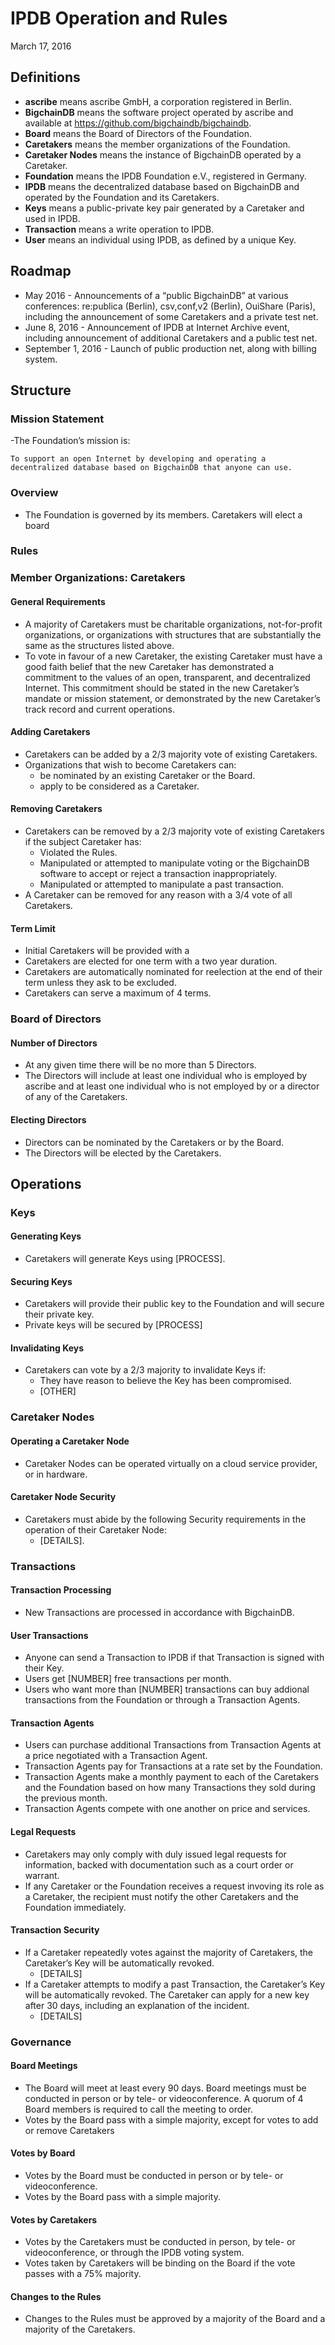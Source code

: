 # IPDB Operation and Rules
March 17, 2016

## Definitions
- **ascribe** means ascribe GmbH, a corporation registered in Berlin.
- **BigchainDB** means the software project operated by ascribe and available at https://github.com/bigchaindb/bigchaindb.
- **Board** means the Board of Directors of the Foundation.
- **Caretakers** means the member organizations of the Foundation.
- **Caretaker Nodes** means the instance of BigchainDB operated by a Caretaker.
- **Foundation** means the IPDB Foundation e.V., registered in Germany.
- **IPDB** means the decentralized database based on BigchainDB and operated by the Foundation and its Caretakers.
- **Keys** means a public-private key pair generated by a Caretaker and used in IPDB.
- **Transaction** means a write operation to IPDB.
- **User** means an individual using IPDB, as defined by a unique Key.

## Roadmap
- May 2016 - Announcements of a “public BigchainDB” at various conferences: re:publica (Berlin), csv,conf,v2 (Berlin), OuiShare (Paris), including the announcement of some Caretakers and a private test net.
- June 8, 2016 - Announcement of IPDB at Internet Archive event, including announcement of additional Caretakers and a public test net.
- September 1, 2016 - Launch of public production net, along with billing system.

## Structure
### Mission Statement
-The Foundation’s mission is:

	To support an open Internet by developing and operating a decentralized database based on BigchainDB that anyone can use.

### Overview
- The Foundation is governed by its members. Caretakers will elect a board

### Rules

### Member Organizations: Caretakers

#### General Requirements
- A majority of Caretakers must be charitable organizations, not-for-profit organizations, or organizations with structures that are substantially the same as the structures listed above.
- To vote in favour of a new Caretaker, the existing Caretaker must have a good faith belief that the new Caretaker has demonstrated a commitment to the values of an open, transparent, and decentralized Internet. This commitment should be stated in the new Caretaker’s mandate or mission statement, or demonstrated by the new Caretaker’s track record and current operations. 

#### Adding Caretakers
- Caretakers can be added by a 2/3 majority vote of existing Caretakers.
- Organizations that wish to become Caretakers can:
	- be nominated by an existing Caretaker or the Board.
	- apply to be considered as a Caretaker. 

#### Removing Caretakers
- Caretakers can be removed by a 2/3 majority vote of existing Caretakers if the subject Caretaker has:
	- Violated the Rules.
	- Manipulated or attempted to manipulate voting or the BigchainDB software to accept or reject a transaction inappropriately.
	- Manipulated or attempted to manipulate a past transaction.
- A Caretaker can be removed for any reason with a 3/4 vote of all Caretakers.

#### Term Limit
- Initial Caretakers will be provided with a 
- Caretakers are elected for one term with a two year duration. 
- Caretakers are automatically nominated for reelection at the end of their term unless they ask to be excluded.
- Caretakers can serve a maximum of 4 terms. 

### Board of Directors

#### Number of Directors
- At any given time there will be no more than 5 Directors.
- The Directors will include at least one individual who is employed by ascribe and at least one individual who is not employed by or a director of any of the Caretakers.

#### Electing Directors
- Directors can be nominated by the Caretakers or by the Board.
- The Directors will be elected by the Caretakers. 

## Operations

### Keys

#### Generating Keys
- Caretakers will generate Keys using [PROCESS].

#### Securing Keys
- Caretakers will provide their public key to the Foundation and will secure their private key.
- Private keys will be secured by [PROCESS]

#### Invalidating Keys
- Caretakers can vote by a 2/3 majority to invalidate Keys if:
	- They have reason to believe the Key has been compromised.
	- [OTHER]

### Caretaker Nodes

#### Operating a Caretaker Node
- Caretaker Nodes can be operated virtually on a cloud service provider, or in hardware.

#### Caretaker Node Security
- Caretakers must abide by the following Security requirements in the operation of their Caretaker Node: 
	- [DETAILS].

### Transactions

#### Transaction Processing
- New Transactions are processed in accordance with BigchainDB.

#### User Transactions
- Anyone can send a Transaction to IPDB if that Transaction is signed with their Key.
- Users get [NUMBER] free transactions per month.
- Users who want more than [NUMBER] transactions can buy addional transactions from the Foundation or through a Transaction Agents.

#### Transaction Agents
- Users can purchase additional Transactions from Transaction Agents at a price negotiated with a Transaction Agent.
- Transaction Agents pay for Transactions at a rate set by the Foundation.
- Transaction Agents make a monthly payment to each of the Caretakers and the Foundation based on how many Transactions they sold during the previous month.
- Transaction Agents compete with one another on price and services.

#### Legal Requests
- Caretakers may only comply with duly issued legal requests for information, backed with documentation such as a court order or warrant.
- If any Caretaker or the Foundation receives a request invoving its role as a Caretaker, the recipient must notify the other Caretakers and the Foundation immediately.

#### Transaction Security
- If a Caretaker repeatedly votes against the majority of Caretakers, the Caretaker’s Key will be automatically revoked. 
	- [DETAILS]
- If a Caretaker attempts to modify a past Transaction, the Caretaker’s Key will be automatically revoked. The Caretaker can apply for a new key after 30 days, including an explanation of the incident.
	- [DETAILS]

### Governance

#### Board Meetings
- The Board will meet at least every 90 days. Board meetings must be conducted in person or by tele- or videoconference.
A quorum of 4 Board members is required to call the meeting to order.
- Votes by the Board pass with a simple majority, except for votes to add or remove Caretakers

#### Votes by Board

- Votes by the Board must be conducted in person or by tele- or videoconference. 
- Votes by the Board pass with a simple majority.

#### Votes by Caretakers
- Votes by the Caretakers must be conducted in person, by tele- or videoconference, or through the IPDB voting system.
- Votes taken by Caretakers will be binding on the Board if the vote passes with a 75% majority.

#### Changes to the Rules
- Changes to the Rules must be approved by a majority of the Board and a majority of the Caretakers.